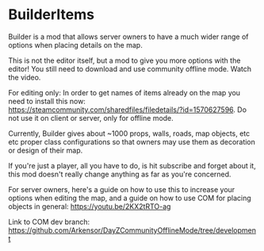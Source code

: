 # BuilderItems
Builder is a mod that allows server owners to have a much wider range of options when placing details on the map.

This is not the editor itself, but a mod to give you more options with the editor! You still need to download and use community offline mode. Watch the video. 

For editing only: In order to get names of items already on the map you need to install this now: https://steamcommunity.com/sharedfiles/filedetails/?id=1570627596. Do not use it on client or server, only for offline mode. 

Currently, Builder gives about ~1000 props, walls, roads, map objects, etc etc proper class configurations so that owners may use them as decoration or design of their map. 

If you're just a player, all you have to do, is hit subscribe and forget about it, this mod doesn't really change anything as far as you're concerned. 

For server owners, here's a guide on how to use this to increase your options when editing the map, and a guide on how to use COM for placing objects in general: https://youtu.be/2KX2tRTO-ag

Link to COM dev branch: https://github.com/Arkensor/DayZCommunityOfflineMode/tree/development
